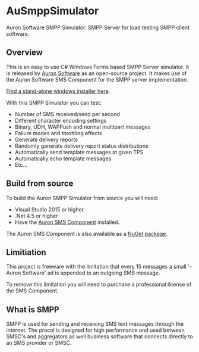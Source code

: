 # AuSmppSimulator
Auron Software SMPP Simulator. SMPP Server for load testing SMPP client software.

## Overview
This is an easy to use C# Windows Forms based SMPP Server simulator. It is released by [Auron Software](https://www.auronsoftware.com) as an open-source project. It makes use of the Auron Software SMS Component for the SMPP server implementation.

[Find a stand-alone windows installer here](https://www.auronsoftware.com/download/).

With this SMPP Simulator you can test:
  - Number of SMS received/send per second
  - Different character encoding settings
  - Binary, UDH, WAPPush and normal multipart messages
  - Failure modes and throttling effects
  - Generate delivery reports
  - Randomly generate delivery report status distributions
  - Automatically send template messages at given TPS
  - Automatically echo template messages
  - Etc...

## Build from source
To build the Auron SMPP Simulator from source you will need:
 - Visual Studio 2015 or higher
 - .Net 4.5 or higher
 - Have the [Auron SMS Component](https://www.auronsoftware.com/download/) installed.
 
The Auron SMS Component is also available as a [NuGet package](https://www.nuget.org/packages/AxSms/).

## Limitiation
This project is freeware with the limitation that every 15 messages a small '- Auron Software' ad is appended to an outgoing SMS message.

To remove this limitation you will need to purchase a professional license of the SMS Component. 

## What is SMPP

SMPP is used for sending and receiving SMS text messages through the internet. The procol is designed for high performance and used between SMSC's and aggregators as well business software that connects directly to an SMS provider or SMSC.
